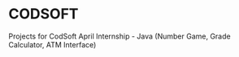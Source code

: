 # CODSOFT
Projects for CodSoft April Internship - Java (Number Game, Grade Calculator, ATM Interface)
